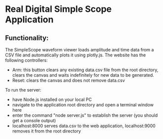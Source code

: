 # Real Digital Simple Scope Application

## Functionality:
The SimpleScope waveform viewer loads amplitude and time data from a CSV file and automatically plots it using plotly.js. The website has the following controllers:
  - Arm: this button clears any existing data.csv file from the root directory, clears the canvas and waits indefinitely for new data to be generated.
  - Reset: clears the canvas and does not remove data.csv

To run the server:
  - have Node.js installed on your local PC
  - navigate to the application root directory and open a terminal window here
  - enter the command "node server.js" to establish the server (you should get a console output)
  - localhost:8000 serves data.csv to the web application, localhost:9000 removes it from the root directory
